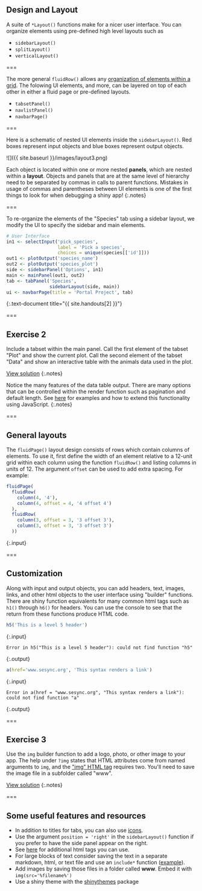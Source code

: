 ---
---

## Design and Layout

A suite of `*Layout()` functions make for a nicer user interface. You can organize elements using pre-defined high level layouts such as

- `sidebarLayout()`
- `splitLayout()`
- `verticalLayout()`

===

The more general `fluidRow()` allows any [organization of elements within a grid](http://shiny.rstudio.com/articles/layout-guide.html#grid-layouts-in-depth).
The folowing UI elements, and more, can be layered on top of each other in either a fluid page or pre-defined layouts.

- `tabsetPanel()`
- `navlistPanel()`
- `navbarPage()`

===

Here is a schematic of nested UI elements inside the `sidebarLayout()`. Red boxes represent input objects and blue boxes represent output objects.

![]({{ site.baseurl }}/images/layout3.png)

Each object is located within one or more nested **panels**, which are nested within a **layout**.
Objects and panels that are at the same level of hierarchy need to be separated by commas in calls to parent functions.
Mistakes in usage of commas and parentheses between UI elements is one of the first things to look for when debugging a shiny app! 
{:.notes}

===

To re-organize the elements of the "Species" tab using a sidebar layout, we modify the UI to specify the sidebar and main elements.


~~~r
# User Interface
in1 <- selectInput('pick_species',
                   label = 'Pick a species',
                   choices = unique(species[['id']]))
out1 <- plotOutput('species_name')
out2 <- plotOutput('species_plot')
side <- sidebarPanel('Options', in1)
main <- mainPanel(out1, out2)
tab <- tabPanel('Species',
                sidebarLayout(side, main))
ui <- navbarPage(title = 'Portal Project', tab)						      
~~~
{:.text-document title="{{ site.handouts[2] }}"}

===

## Exercise 2

Include a tabset within the main panel. Call the first element of the tabset "Plot" and show the current plot. Call the second element of the tabset "Data" and show an interactive table with the animals data used in the plot.

[View solution](#solution-2)
{:.notes}

Notice the many features of the data table output. There are many options that can be controlled within the render function such as pagination and default length. See [here](http://shiny.rstudio.com/gallery/datatables-options.html) for examples and how to extend this functionality using JavaScript.
{:.notes}

===

## General layouts

The `fluidPage()` layout design consists of rows which contain columns of elements. To use it, first define the width of an element relative to a 12-unit grid within each column using the function `fluidRow()` and listing columns in units of 12. The argument `offset` can be used to add extra spacing. For example:


~~~r
fluidPage(
  fluidRow(
    column(4, '4'),
    column(4, offset = 4, '4 offset 4')      
  ),
  fluidRow(
    column(3, offset = 3, '3 offset 3'),
    column(3, offset = 3, '3 offset 3')  
  ))
~~~
{:.input}

===

## Customization

Along with input and output objects, you can add headers, text, images, links, and other html objects to the user interface using "builder" functions. There are shiny function equivalents for many common html tags such as `h1()` through `h6()` for headers. You can use the console to see that the return from these functions produce HTML code.


~~~r
h5('This is a level 5 header')
~~~
{:.input}
~~~
Error in h5("This is a level 5 header"): could not find function "h5"
~~~
{:.output}


~~~r
a(href='www.sesync.org', 'This syntax renders a link')
~~~
{:.input}
~~~
Error in a(href = "www.sesync.org", "This syntax renders a link"): could not find function "a"
~~~
{:.output}

===

## Exercise 3

Use the `img` builder function to add a logo, photo, or other image to your app. The help under `?img` states that HTML attributes come from named arguments to `img`, and the ["img" HTML tag](https://www.w3schools.com/tags/tag_img.asp) requires two. You'll need to save the image file in a subfolder called "www".

[View solution](#solution-3)
{:.notes}

===

## Some useful features and resources

- In addition to titles for tabs, you can also use [icons](http://shiny.rstudio.com/reference/shiny/latest/icon.html). 
- Use the argument `position = 'right'` in the `sidebarLayout()` function if you prefer to have the side panel appear on the right. 
- See [here](http://shiny.rstudio.com/articles/tag-glossary.html) for additional html tags you can use.
- For large blocks of text consider saving the text in a separate markdown, html, or text file and use an `include*` function ([example](http://shiny.rstudio.com/gallery/including-html-text-and-markdown-files.html)). 
- Add images by saving those files in a folder called **www**. Embed it with `img(src='%filename%')`
- Use a shiny theme with the [shinythemes](http://rstudio.github.io/shinythemes/) package
